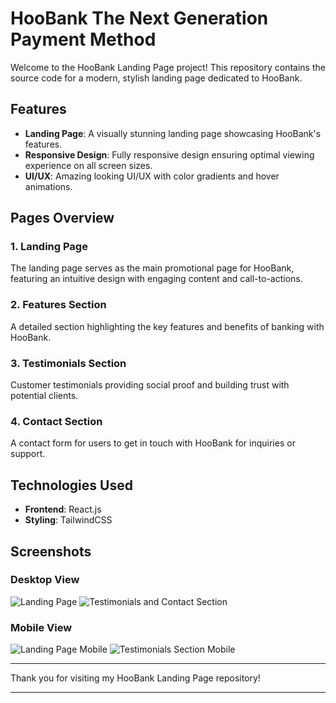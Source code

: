 # HooBank The Next Generation Payment Method

Welcome to the HooBank Landing Page project! This repository contains the source code for a modern, stylish landing page dedicated to HooBank.

## Features

- **Landing Page**: A visually stunning landing page showcasing HooBank's features.
- **Responsive Design**: Fully responsive design ensuring optimal viewing experience on all screen sizes.
- **UI/UX**: Amazing looking UI/UX with color gradients and hover animations.

## Pages Overview

### 1. Landing Page
The landing page serves as the main promotional page for HooBank, featuring an intuitive design with engaging content and call-to-actions.

### 2. Features Section
A detailed section highlighting the key features and benefits of banking with HooBank.

### 3. Testimonials Section
Customer testimonials providing social proof and building trust with potential clients.

### 4. Contact Section
A contact form for users to get in touch with HooBank for inquiries or support.

## Technologies Used

- **Frontend**: React.js
- **Styling**: TailwindCSS

## Screenshots

### Desktop View
![Landing Page](https://github.com/user-attachments/assets/4a21f925-e98d-4be2-b51d-e81f115260a5)
![Testimonials and Contact Section](https://github.com/user-attachments/assets/5566047c-77ae-4e64-ba8a-45c9d5a127d1)

### Mobile View
![Landing Page Mobile](https://github.com/user-attachments/assets/82958f81-ba4a-4e8b-a8c8-381ac9e2af29)
![Testimonials Section Mobile](https://github.com/user-attachments/assets/d32c25d4-4898-467b-b57e-705d8871a5cb)

---

Thank you for visiting my HooBank Landing Page repository!

---
